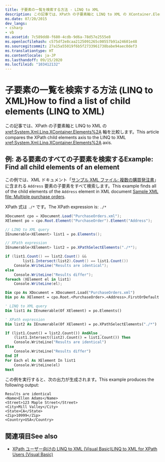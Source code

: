 ```yaml
---
title: 子要素の一覧を検索する方法 - LINQ to XML
description: この記事では、XPath の子要素軸と LINQ to XML の XContainer.Elements 軸を比較します。
ms.date: 07/20/2015
dev_langs:
- csharp
- vb
ms.assetid: 7c589dd8-f680-4cdb-9d6a-78d57e2555e8
ms.openlocfilehash: c575df2e8caa2125091265c00557b91a24601e48
ms.sourcegitcommit: 27a15a55019f6b5f2733961738babe94aec0def3
ms.translationtype: HT
ms.contentlocale: ja-JP
ms.lasthandoff: 09/15/2020
ms.locfileid: "103412132"
---
```

# <a name="how-to-find-a-list-of-child-elements-linq-to-xml"></a><span data-ttu-id="ab994-103">子要素の一覧を検索する方法 (LINQ to XML)</span><span class="sxs-lookup"><span data-stu-id="ab994-103">How to find a list of child elements (LINQ to XML)</span></span>

<span data-ttu-id="ab994-104">この記事では、XPath の子要素軸と LINQ to XML の <xref:System.Xml.Linq.XContainer.Elements%2A> 軸を比較します。</span><span class="sxs-lookup"><span data-stu-id="ab994-104">This article compares the XPath child elements axis to the LINQ to XML <xref:System.Xml.Linq.XContainer.Elements%2A> axis.</span></span>

## <a name="example-find-all-child-elements-of-an-element"></a><span data-ttu-id="ab994-105">例: ある要素のすべての子要素を検索する</span><span class="sxs-lookup"><span data-stu-id="ab994-105">Example: Find all child elements of an element</span></span>

<span data-ttu-id="ab994-106">この例では、XML ドキュメント「[サンプル XML ファイル: 複数の購買発注書](sample-xml-file-multiple-purchase-orders.md)」に含まれる `Address` 要素の子要素をすべて検索します。</span><span class="sxs-lookup"><span data-stu-id="ab994-106">This example finds all of the child elements of the `Address` element in XML document [Sample XML file: Multiple purchase orders](sample-xml-file-multiple-purchase-orders.md).</span></span>

<span data-ttu-id="ab994-107">XPath 式は `./*` です。</span><span class="sxs-lookup"><span data-stu-id="ab994-107">The XPath expression is: `./*`</span></span>

```csharp
XDocument cpo = XDocument.Load("PurchaseOrders.xml");
XElement po = cpo.Root.Element("PurchaseOrder").Element("Address");

// LINQ to XML query
IEnumerable<XElement> list1 = po.Elements();

// XPath expression
IEnumerable<XElement> list2 = po.XPathSelectElements("./*");

if (list1.Count() == list2.Count() &&
        list1.Intersect(list2).Count() == list1.Count())
    Console.WriteLine("Results are identical");
else
    Console.WriteLine("Results differ");
foreach (XElement el in list1)
    Console.WriteLine(el);
```

```vb
Dim cpo As XDocument = XDocument.Load("PurchaseOrders.xml")
Dim po As XElement = cpo.Root.<PurchaseOrder>.<Address>.FirstOrDefault

' LINQ to XML query
Dim list1 As IEnumerable(Of XElement) = po.Elements()

' XPath expression
Dim list2 As IEnumerable(Of XElement) = po.XPathSelectElements("./*")

If (list1.Count() = list2.Count()) AndAlso _
    (list1.Intersect(list2).Count() = list1.Count()) Then
    Console.WriteLine("Results are identical")
Else
    Console.WriteLine("Results differ")
End If
For Each el As XElement In list1
    Console.WriteLine(el)
Next
```

<span data-ttu-id="ab994-108">この例を実行すると、次の出力が生成されます。</span><span class="sxs-lookup"><span data-stu-id="ab994-108">This example produces the following output:</span></span>

```output
Results are identical
<Name>Ellen Adams</Name>
<Street>123 Maple Street</Street>
<City>Mill Valley</City>
<State>CA</State>
<Zip>10999</Zip>
<Country>USA</Country>
```

## <a name="see-also"></a><span data-ttu-id="ab994-109">関連項目</span><span class="sxs-lookup"><span data-stu-id="ab994-109">See also</span></span>

- [<span data-ttu-id="ab994-110">XPath ユーザー向けの LINQ to XML (Visual Basic)</span><span class="sxs-lookup"><span data-stu-id="ab994-110">LINQ to XML for XPath Users (Visual Basic)</span></span>](./comparison-xpath-linq-xml.md)
